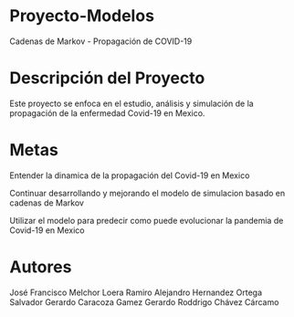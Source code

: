 # Proyecto-Modelos
Cadenas de Markov - Propagación de COVID-19
# Descripción del Proyecto
Este proyecto se enfoca en el estudio, análisis y simulación de la propagación de la enfermedad Covid-19 en Mexico.
# Metas
  Entender la dinamica de la propagación del Covid-19 en Mexico
  
  Continuar desarrollando y mejorando el modelo de simulacion basado en cadenas de Markov
  
  Utilizar el modelo para predecir como puede evolucionar la pandemia de Covid-19 en Mexico
# Autores
José Francisco Melchor Loera
Ramiro Alejandro Hernandez Ortega
Salvador Gerardo Caracoza Gamez
Gerardo Roddrigo Chávez Cárcamo
